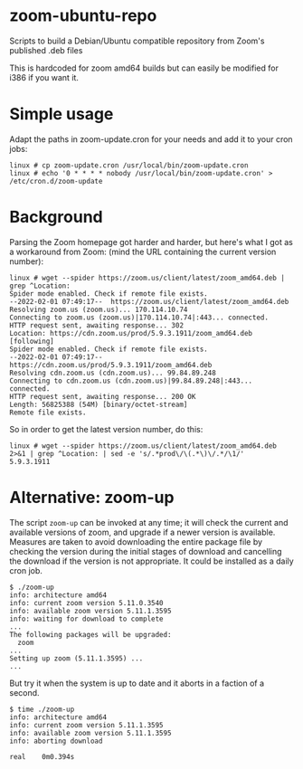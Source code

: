 # zoom-ubuntu-repo
Scripts to build a Debian/Ubuntu compatible repository from Zoom's published .deb files

This is hardcoded for zoom amd64 builds but can easily be modified for i386 if you want it.

# Simple usage

Adapt the paths in zoom-update.cron for your needs and add it to your cron jobs:

```
linux # cp zoom-update.cron /usr/local/bin/zoom-update.cron
linux # echo '0 * * * * nobody /usr/local/bin/zoom-update.cron' > /etc/cron.d/zoom-update
```

# Background

Parsing the Zoom homepage got harder and harder, but here's what I got as a workaround from Zoom:
(mind the URL containing the current version number):

```
linux # wget --spider https://zoom.us/client/latest/zoom_amd64.deb | grep ^Location:
Spider mode enabled. Check if remote file exists.
--2022-02-01 07:49:17--  https://zoom.us/client/latest/zoom_amd64.deb
Resolving zoom.us (zoom.us)... 170.114.10.74
Connecting to zoom.us (zoom.us)|170.114.10.74|:443... connected.
HTTP request sent, awaiting response... 302 
Location: https://cdn.zoom.us/prod/5.9.3.1911/zoom_amd64.deb [following]
Spider mode enabled. Check if remote file exists.
--2022-02-01 07:49:17--  https://cdn.zoom.us/prod/5.9.3.1911/zoom_amd64.deb
Resolving cdn.zoom.us (cdn.zoom.us)... 99.84.89.248
Connecting to cdn.zoom.us (cdn.zoom.us)|99.84.89.248|:443... connected.
HTTP request sent, awaiting response... 200 OK
Length: 56825388 (54M) [binary/octet-stream]
Remote file exists.
```

So in order to get the latest version number, do this:

```
linux # wget --spider https://zoom.us/client/latest/zoom_amd64.deb 2>&1 | grep ^Location: | sed -e 's/.*prod\/\(.*\)\/.*/\1/'
5.9.3.1911
```

# Alternative: zoom-up
The script `zoom-up` can be invoked at any time; it will check the
current and available versions of zoom, and upgrade if a newer version
is available. Measures are taken to avoid downloading the entire
package file by checking the version during the initial stages of
download and cancelling the download if the version is not
appropriate. It could be installed as a daily cron job.
```
$ ./zoom-up
info: architecture amd64
info: current zoom version 5.11.0.3540
info: available zoom version 5.11.1.3595
info: waiting for download to complete
...
The following packages will be upgraded:
  zoom
...
Setting up zoom (5.11.1.3595) ...
...
```
But try it when the system is up to date and it aborts in a faction of a second.
```
$ time ./zoom-up
info: architecture amd64
info: current zoom version 5.11.1.3595
info: available zoom version 5.11.1.3595
info: aborting download

real	0m0.394s
```
